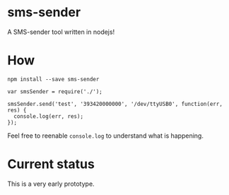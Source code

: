 sms-sender
==========

A SMS-sender tool written in nodejs!

# How

```
npm install --save sms-sender
```

```
var smsSender = require('./');

smsSender.send('test', '393420000000', '/dev/ttyUSB0', function(err, res) {
  console.log(err, res);
});
```

Feel free to reenable `console.log` to understand what is happening.

# Current status

This is a very early prototype. 